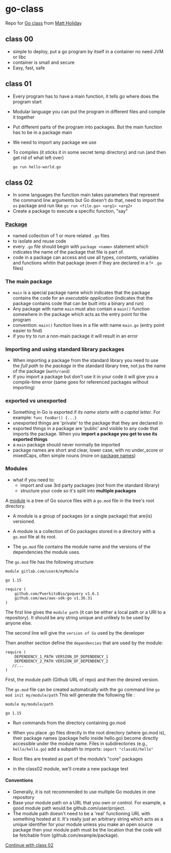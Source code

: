 # go-class
Repo for [Go class](https://www.youtube.com/watch?v=iDQAZEJK8lI&list=PLoILbKo9rG3skRCj37Kn5Zj803hhiuRK6&index=1
) from [Matt Holiday](https://github.com/matt4biz)


## class 00
- simple to deploy, put a go program by itself in a container no need JVM or libc
- container is small and secure
- Easy, fast, safe

## class 01
- Every program has to have a main function, it tells go where does the program start
- Modular language you can put the program in different files and compile it together
- Put different parts of the program into packages. But the main function has to be in a package main
- We need to import any package we use
- To compiles (it sticks it in some secret temp directory) and run (and then get rid of what left over) 

    `go run hello-world.go`

## class 02
- In some languages the function main takes parameters that represent the command line arguments but Go doesn't do that, need to import the `os` package and run like `go run <file.go> <arg1> <arg2>`
- Create a package to execute a specific function, "say"

### [Package](https://www.alexedwards.net/blog/an-introduction-to-packages-imports-and-modules)
- named collection of 1 or more related `.go` files 
- to isolate and reuse code
- every `.go` file should begin with `package <name>` statement which indicates the name of the package that file is part of.
- code in a package can access and use all types, constants, variables and functions whitin that package (even if they are declared in a != `.go` files)

### The main package
- `main` is a special package name which indicates that the package contains the code for an *executable application* (indicates that the package contains code that can be built into a binary and run)
- Any package with name `main` must also contain a `main()` function somewhere in the package which acts as the entry point for the program
- convention: `main()` function lives in a file with name `main.go` (entry point easier to find)
- if you try to run a non-main package it will result in an error

### Importing and using standard library packages

- When importing a package from the standard library you need to use the *full path to the package* in the standard library tree, not jus the name of the package (`math/rand`)
- if you import a package but don't use it in your code it will give you a compile-time error (same goes for referenced packages without importing)

### exported vs unexported

- Something in Go is exported if *its name starts with a capital letter*. For example: `func FooBar() {...}`
- unexported things are 'private' to the package that they are declared in
- exported things in a package are 'public' and visible to any code that imports the package. When you **import a package you get to use its exported things**
- a `main` package should never normally be imported
- package names are short and clear, lower case, with no under_score or mixedCaps, often simple nouns (more on [package names](https://go.dev/blog/package-names))

### Modules

- what if you need to: 
    - import and use 3rd party packages (not from the standard library)
    - structure your code so it's split into **multiple packages**

A [module](https://go.dev/blog/using-go-modules) is a tree of Go source files with a `go.mod` file in the tree's root directory.

- A module is a group of packages (or a single package) that are(is) versioned. 

-  A module is a collection of Go packages stored in a directory with a `go.mod` file at its root. 
-  The `go.mod` file contains the module name and the versions of the dependencies the module uses.

The `go.mod` file has the following structure

```
module gitlab.com/userA/myModule

go 1.15

require (
    github.com/PuerkitoBio/goquery v1.6.1
    github.com/aws/aws-sdk-go v1.36.31
)
```

The first line gives the `module path` (it can be either a local path or a URI to a repository). It should be any string unique and unlikely to be used by anyone else. 

The second line will give the `version of Go` used by the developer

Then another section define the `dependencies` that are used by the module:

```
require (
    DEPENDENCY_1_PATH VERSION_OF_DEPENDENCY_1
    DEPENDENCY_2_PATH VERSION_OF_DEPENDENCY_2
   //...
)
```

First, the module path (Github URL of repo) and then the desired version.

The `go.mod` file can be created automatically with the go command line `go mod init my/module/path`
This will generate the following file :
```
module my/module/path

go 1.15
```

- Run commands from the directory containing go.mod
- When you place .go files directly in the root directory (where go.mod is), their package names (package hello inside hello.go) become directly accessible under the module name. Files in subdirectories (e.g., `hello/hello.go`) add a subpath to imports: `import "class02/hello"`

- Root files are treated as part of the module’s "core" packages

- in the class02 module, we'll create a new package test 

#### Conventions 
- Generally, it is not recommended to use multiple Go modules in one repository
- Base your module path on a URL that you own or control. For example, a good module path would be github.com/user/project.
- The module path doesn't need to be a 'real' functioning URL with something hosted at it. It's really just an arbitrary string which acts as a unique identifier for your module unless you make an open source package then your module path must be the location that the code will be fetchable from (github.com/example/package).

[Continue with class 02](https://youtu.be/-EYNVEv-snE?feature=shared&t=298)
